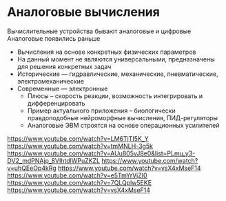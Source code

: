 # Аналоговые вычисления
Вычислительные устройства бывают аналоговые и цифровые
Аналоговые появились раньше
- Вычисления на основе конкретных физических параметров 
- На данный момент не являются универсальными, предназначены для решения конкретных задач
- Исторические — гидравлические, механические, пневматические, электромеханические
- Современные — электронные 
	- Плюсы – скорость реакции, возможность интегрировать и дифференцировать 
	- Пример актуального приложения – биологически правдоподобные нейроморфные вычисления, ПИД-регуляторы
	- Аналоговые ЭВМ строятся на основе операционных усилителей





https://www.youtube.com/watch?v=LM6TjTI5K_Y
https://www.youtube.com/watch?v=tmMNLH-3g5k
https://www.youtube.com/watch?v=AUu805vJ8e0&list=PLmu_y3-DV2_mdPNAjp_8VIhtdlWPuZKZL
https://www.youtube.com/watch?v=uhQEeOp4kRg
https://www.youtube.com/watch?v=vsX4xMseF14
https://www.youtube.com/watch?v=e5TmYrVjZI0
https://www.youtube.com/watch?v=7QLQplw5EKE
https://www.youtube.com/watch?v=vsX4xMseF14
